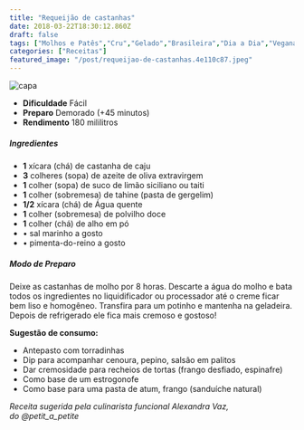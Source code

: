 ```yaml
---
title: "Requeijão de castanhas"
date: 2018-03-22T18:30:12.860Z
draft: false
tags: ["Molhos e Patês","Cru","Gelado","Brasileira","Dia a Dia","Vegana","Alimentação vegana","Lactose","Receitas","Receitas light","Receitas simples e fáceis","Veganismo"]
categories: ["Receitas"]
featured_image: "/post/requeijao-de-castanhas.4e110c87.jpeg"
---
```


![capa](/post/requeijao-de-castanhas.4e110c87.jpeg)

*   **Dificuldade** Fácil
*   **Preparo** Demorado (+45 minutos)
*   **Rendimento** 180 mililitros

##### Ingredientes

*   **1** xícara (chá) de castanha de caju
*   **3** colheres (sopa) de azeite de oliva extravirgem
*   **1** colher (sopa) de suco de limão siciliano ou taiti
*   **1** colher (sobremesa) de tahine (pasta de gergelim)
*   **1/2** xícara (chá) de Água quente
*   **1** colher (sobremesa) de polvilho doce
*   **1** colher (chá) de alho em pó
*   • sal marinho a gosto
*   • pimenta-do-reino a gosto

##### Modo de Preparo

Deixe as castanhas de molho por 8 horas. Descarte a água do molho e bata todos os ingredientes no liquidificador ou processador até o creme ficar bem liso e homogêneo. Transfira para um potinho e mantenha na geladeira. Depois de refrigerado ele fica mais cremoso e gostoso!

**Sugestão de consumo:**

*   Antepasto com torradinhas
*   Dip para acompanhar cenoura, pepino, salsão em palitos
*   Dar cremosidade para recheios de tortas (frango desfiado, espinafre)
*   Como base de um estrogonofe
*   Como base para uma pasta de atum, frango (sanduíche natural)

_Receita sugerida pela culinarista funcional Alexandra Vaz, do @petit\_a\_petite_
